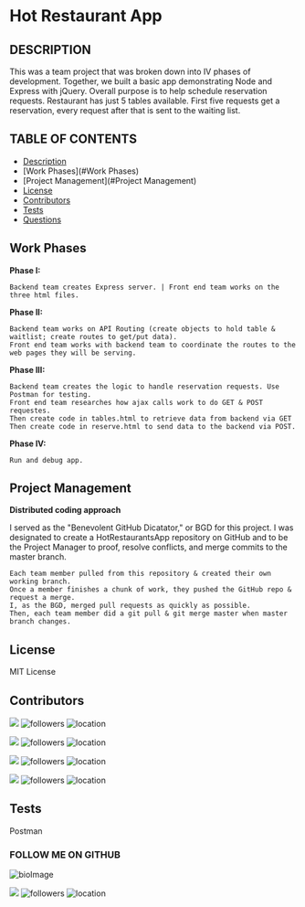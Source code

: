
# Hot Restaurant App

## DESCRIPTION

This was a team project that was broken down into IV phases of development.  Together, we built a basic app demonstrating Node and Express with jQuery. Overall purpose is to help schedule reservation requests. Restaurant has just 5 tables available. First five requests get a reservation, every request after that is sent to the waiting list.


## TABLE OF CONTENTS

* [Description](#Description)
* [Work Phases](#Work Phases)
* [Project Management](#Project Management)
* [License](#License)
* [Contributors](#Contributors)
* [Tests](#Tests)
* [Questions](#Questions)



## Work Phases

**Phase I:**
```
Backend team creates Express server. | Front end team works on the three html files.
```
**Phase II:**
```
Backend team works on API Routing (create objects to hold table & waitlist; create routes to get/put data).
Front end team works with backend team to coordinate the routes to the web pages they will be serving.
```
**Phase III:**
```
Backend team creates the logic to handle reservation requests. Use Postman for testing.
Front end team researches how ajax calls work to do GET & POST requestes.
Then create code in tables.html to retrieve data from backend via GET
Then create code in reserve.html to send data to the backend via POST.
```
**Phase IV:**
```
Run and debug app.
```

## Project Management

**Distributed coding approach**

I served as the "Benevolent GitHub Dicatator," or BGD for this project.  I was designated to create a HotRestaurantsApp repository on GitHub and to be the Project Manager to proof, resolve conflicts, and merge commits to the master branch. 
```
Each team member pulled from this repository & created their own working branch.
Once a member finishes a chunk of work, they pushed the GitHub repo & request a merge.
I, as the BGD, merged pull requests as quickly as possible.
Then, each team member did a git pull & git merge master when master branch changes.

```

## License

MIT License


## Contributors

[![](https://img.shields.io/badge/github-makiwumi-brightgreen?style=plastic)](https://www.github.com/makiwumi)
![followers](https://img.shields.io/badge/Followers-10-brightgreen)
![location](https://img.shields.io/badge/Location-Baltimore_Maryland-blue)

[![](https://img.shields.io/badge/github-Antidetka-brightgreen?style=plastic)](https://www.github.com/Antidetka)
![followers](https://img.shields.io/badge/Followers-9-brightgreen)
![location](https://img.shields.io/badge/Location-Baltimore_Maryland-blue)

[![](https://img.shields.io/badge/github-altays-brightgreen?style=plastic)](https://www.github.com/altays)
![followers](https://img.shields.io/badge/Followers-10-brightgreen)
![location](https://img.shields.io/badge/Location-Baltimore_Maryland-blue)

[![](https://img.shields.io/badge/github-nrlong-brightgreen?style=plastic)](https://www.github.com/nrlong)
![followers](https://img.shields.io/badge/Followers-11-brightgreen)
![location](https://img.shields.io/badge/Location-Maryland-blue)

## Tests

Postman

  ### FOLLOW ME ON GITHUB
  ![bioImage](https://avatars0.githubusercontent.com/u/59583325?v=4&s=200)
  
  [![](https://img.shields.io/badge/github-vsaleem-brightgreen?style=plastic)](https://www.github.com/vsaleem)
  ![followers](https://img.shields.io/badge/Followers-10-success) 
  ![location](https://img.shields.io/badge/Location-Baltimore_Maryland-ff69b4) 

   


